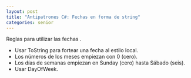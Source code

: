 ```yaml
---
layout: post
title: "Antipatrones C#: Fechas en forma de string"
categories: senior
---
```


Reglas para utilizar las fechas <!--more-->.

- Usar ToString para fortear una fecha al estilo local.
- Los números de los meses empiezan con 0 (cero).
- Los días de semanas empiezan en Sunday (cero) hasta Sábado (seis).
- Usar DayOfWeek.

